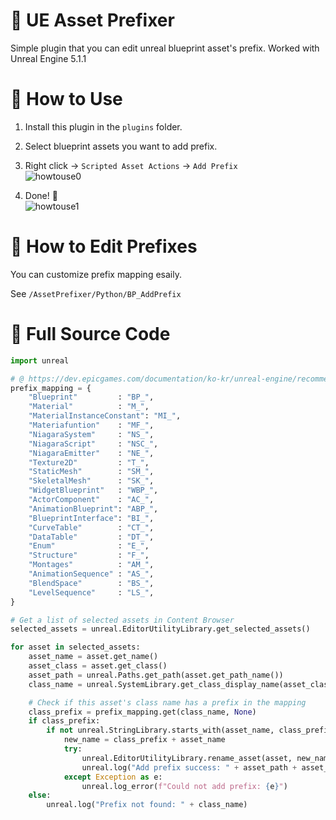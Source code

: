 # 📄 UE Asset Prefixer
Simple plugin that you can edit unreal blueprint asset's prefix.
Worked with Unreal Engine 5.1.1

# 📄 How to Use
1. Install this plugin in the `plugins` folder.
   
2. Select blueprint assets you want to add prefix.
   
3. Right click → `Scripted Asset Actions` → `Add Prefix`  
![howtouse0](https://github.com/user-attachments/assets/1a21700c-515e-42e2-a07f-fa02ee348cf7)

4. Done! 🎉  
![howtouse1](https://github.com/user-attachments/assets/b92a6531-bd5f-47bc-8ae4-410178e2df01)

# 📄 How to Edit Prefixes
You can customize prefix mapping esaily.

See `/AssetPrefixer/Python/BP_AddPrefix`

# 🚀 Full Source Code

```python
import unreal

# @ https://dev.epicgames.com/documentation/ko-kr/unreal-engine/recommended-asset-naming-conventions-in-unreal-engine-projects?application_version=4.27
prefix_mapping = {
    "Blueprint"         : "BP_",
    "Material"          : "M_",
    "MaterialInstanceConstant": "MI_",
    "Materiafuntion"    : "MF_",
    "NiagaraSystem"     : "NS_",
    "NiagaraScript"     : "NSC_",
    "NiagaraEmitter"    : "NE_",
    "Texture2D"         : "T_",
    "StaticMesh"        : "SM_",
    "SkeletalMesh"      : "SK_",
    "WidgetBlueprint"   : "WBP_",
    "ActorComponent"    : "AC_",
    "AnimationBlueprint": "ABP_",
    "BlueprintInterface": "BI_",
    "CurveTable"        : "CT_",
    "DataTable"         : "DT_",
    "Enum"              : "E_",
    "Structure"         : "F_",
    "Montages"          : "AM_",
    "AnimationSequence" : "AS_",
    "BlendSpace"        : "BS_",
    "LevelSequence"     : "LS_",
}

# Get a list of selected assets in Content Browser
selected_assets = unreal.EditorUtilityLibrary.get_selected_assets()

for asset in selected_assets:
    asset_name = asset.get_name()
    asset_class = asset.get_class()
    asset_path = unreal.Paths.get_path(asset.get_path_name())
    class_name = unreal.SystemLibrary.get_class_display_name(asset_class)

    # Check if this asset's class name has a prefix in the mapping
    class_prefix = prefix_mapping.get(class_name, None)
    if class_prefix:
        if not unreal.StringLibrary.starts_with(asset_name, class_prefix, unreal.SearchCase.CASE_SENSITIVE):
            new_name = class_prefix + asset_name
            try:
                unreal.EditorUtilityLibrary.rename_asset(asset, new_name)
                unreal.log("Add prefix success: " + asset_path + asset_name)
            except Exception as e:
                unreal.log_error(f"Could not add prefix: {e}")
    else:
        unreal.log("Prefix not found: " + class_name)
```
